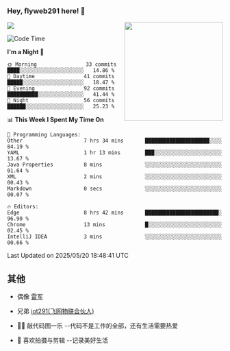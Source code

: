 ### Hey, flyweb291 here! 👋

![](https://metrics.lecoq.io/cherry291?template=classic&config.timezone=Asia%2FShanghai)
<img align='right' src="https://media.giphy.com/media/M9gbBd9nbDrOTu1Mqx/giphy.gif" width="230">
<!-- ![](https://github-readme-stats-ouuan.vercel.app/api?username=flyweb291&theme=dark&show_icons=true) -->

<!--START_SECTION:waka-->
![Code Time](http://img.shields.io/badge/Code%20Time-1%2C200%20hrs%2023%20mins-blue)

**I'm a Night 🦉** 

```text
🌞 Morning                33 commits          ████░░░░░░░░░░░░░░░░░░░░░   14.86 % 
🌆 Daytime                41 commits          █████░░░░░░░░░░░░░░░░░░░░   18.47 % 
🌃 Evening                92 commits          ██████████░░░░░░░░░░░░░░░   41.44 % 
🌙 Night                  56 commits          ██████░░░░░░░░░░░░░░░░░░░   25.23 % 
```


📊 **This Week I Spent My Time On** 

```text
💬 Programming Languages: 
Other                    7 hrs 34 mins       █████████████████████░░░░   84.19 % 
YAML                     1 hr 13 mins        ███░░░░░░░░░░░░░░░░░░░░░░   13.67 % 
Java Properties          8 mins              ░░░░░░░░░░░░░░░░░░░░░░░░░   01.64 % 
XML                      2 mins              ░░░░░░░░░░░░░░░░░░░░░░░░░   00.43 % 
Markdown                 0 secs              ░░░░░░░░░░░░░░░░░░░░░░░░░   00.07 % 

🔥 Editors: 
Edge                     8 hrs 42 mins       ████████████████████████░   96.90 % 
Chrome                   13 mins             █░░░░░░░░░░░░░░░░░░░░░░░░   02.45 % 
IntelliJ IDEA            3 mins              ░░░░░░░░░░░░░░░░░░░░░░░░░   00.66 % 
```


 Last Updated on 2025/05/20 18:48:41 UTC
<!--END_SECTION:waka-->

<!--
**flyweb291/数字游牧人** is a ✨ _special_ ✨ repository because its `README.md` (this file) appears on your GitHub profile.

Here are some ideas to get you started:

- 🔭 I’m currently working on ...
- 🌱 I’m currently learning ...
- 👯 I’m looking to collaborate on ...
- 🤔 I’m looking for help with ...
- 💬 Ask me about ...
- 📫 How to reach me: ...
- 😄 Pronouns: ...
- ⚡ Fun fact: ...
-->

 ## 其他
 
- 偶像 [雷军](https://weibo.com/u/1749127163)
- 兄弟 [iot291(飞网物联合伙人)](https://github.com/iot291)

- 👨‍💻 敲代码图一乐    --代码不是工作的全部，还有生活需要热爱
- 🎥 喜欢拍摄与剪辑  --记录美好生活
